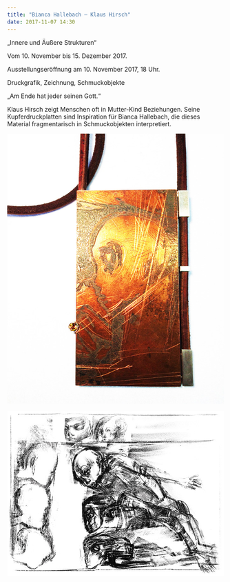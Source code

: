 ```yaml
---
title: "Bianca Hallebach – Klaus Hirsch"
date: 2017-11-07 14:30
---
```

„Innere und Äußere Strukturen“

Vom 10. November bis 15. Dezember 2017.

Ausstellungseröffnung am 10. November 2017, 18 Uhr.

Druckgrafik, Zeichnung, Schmuckobjekte

„Am Ende hat jeder seinen Gott.“

Klaus Hirsch zeigt Menschen oft in Mutter-Kind Beziehungen. Seine Kupferdruckplatten sind Inspiration für Bianca Hallebach, die dieses Material fragmentarisch in Schmuckobjekten interpretiert.

![](/img/bianca-hallebach-klaus-hirsch/bianca-hallebach.jpg)

![](/img/bianca-hallebach-klaus-hirsch/klaus-hirsch.jpg)

